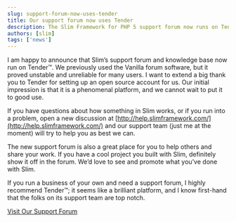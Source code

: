 ```yaml
---
slug: support-forum-now-uses-tender
title: Our support forum now uses Tender
description: The Slim Framework for PHP 5 support forum now runs on Tender
authors: [slim]
tags: ['news']
---
```


I am happy to announce that Slim’s support forum and knowledge base now run on Tender™. We previously used the Vanilla forum software, but it proved unstable and unreliable for many users. I want to extend a big thank you to Tender for setting up an open source account for us. Our initial impression is that it is a phenomenal platform, and we cannot wait to put it to good use.


<!-- truncate -->


If you have questions about how something in Slim works, or if you run into a problem, open a new discussion at [http://help.slimframework.com/](http://help.slimframework.com/) and our support team (just me at the moment) will try to help you as best we can.

The new support forum is also a great place for you to help others and share your work. If you have a cool project you built with Slim, definitely show it off in the forum. We’d love to see and promote what you’ve done with Slim.

If you run a business of your own and need a support forum, I highly recommend Tender™; it seems like a brilliant platform, and I know first-hand that the folks on its support team are top notch.

[Visit Our Support Forum](http://help.slimframework.com/)